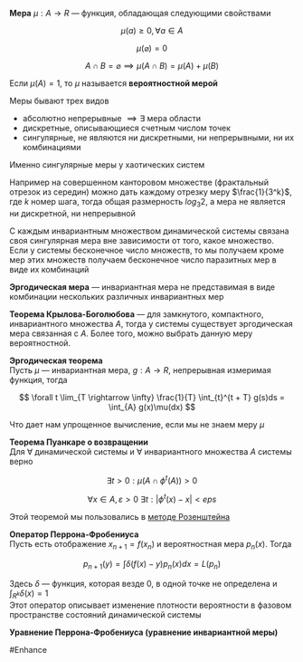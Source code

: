 **Мера** $\mu: A \rightarrow R$ — функция, обладающая следующими свойствами

$$
    \mu(a) \geq 0, \forall a \in A
$$

$$
    \mu(\varnothing) = 0
$$

$$
    A \cap B = \varnothing \implies \mu(A \cap B) = \mu(A) + \mu(B)
$$

Если $\mu(A) = 1$, то $\mu$ называется **вероятностной мерой**

Меры бывают трех видов
- абсолютно непрерывные $\implies \exists$ мера области
- дискретные, описывающиеся счетным числом точек
- сингулярные, не являются ни дискретными, ни непрерывными, ни их комбинациями

Именно сингулярные меры у хаотических систем

Например на совершенном канторовом множестве (фрактальный отрезок из середин) можно дать каждому отрезку меру $\frac{1}{3^k}$, где $k$ номер шага, тогда общая размерность $log_3 2$, а мера не является ни дискретной, ни непрерывной

С каждым инвариантным множеством динамической системы связана своя сингулярная мера вне зависимости от того, какое множество.  Если у системы бесконечное число множеств, то мы получаем кроме мер этих множеств получаем бесконечное число паразитных мер в виде их комбинаций

**Эргодическая мера** — инвариантная мера не представимая в виде комбинации нескольких различных инвариантных мер

**Теорема Крылова-Боголюбова** — для замкнутого, компактного, инвариантного множества $A$, тогда у системы существует эргодическая мера связанная с $A$. Более того, можно выбрать данную меру вероятностной.

**Эргодическая теорема**  
Пусть $\mu$ — инвариантная мера, $g: A \rightarrow R$, непрерывная измеримая функция, тогда

$$
\forall t \lim_{T \rightarrow \infty} \frac{1}{T} \int_{t}^{t + T} g(s)ds = \int_{A} g(x)\mu(dx) 
$$

Что дает нам упрощенное вычисление, если мы не знаем меру $\mu$

**Теорема Пуанкаре о возвращении**  
Для $\forall$ динамической системы и $\forall$ инвариантного множества $A$ системы верно

$$
    \exists t > 0: \mu(A \cap \phi^t(A)) > 0
$$

$$
    \forall x \in A, \varepsilon > 0\ \exists t: |\phi^t(x) - x| < eps
$$

Этой теоремой мы пользовались в [методе Розенштейна](Rosenstein%20algorithm.md)

**Оператор Перрона-Фробениуса**  
Пусть есть отображение $x_{n + 1} = f(x_n)$ и вероятностная мера $p_n(x)$. Тогда

$$
    p_{n + 1}(y) = \int \delta(f(x) - y)p_n(x)dx = L(p_n)
$$

Здесь $\delta$ — функция, которая везде 0, в одной точке не определена и $\int_{R^k} \delta(x) = 1$  
Этот оператор описывает изменение плотности вероятности в фазовом пространстве состояний динамической системы

**Уравнение Перрона-Фробениуса (уравнение инвариантной меры)**

#Enhance